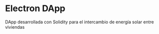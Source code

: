 # Electron DApp 

DApp desarrollada con Solidity para el intercambio de energía solar entre viviendas
